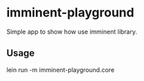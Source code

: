# imminent-playground

Simple app to show how use imminent library.

## Usage

lein run -m imminent-playground.core

